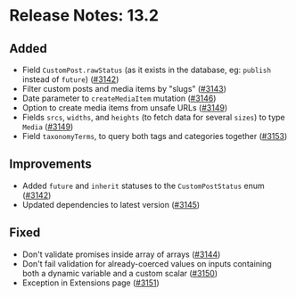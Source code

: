 # Release Notes: 13.2

## Added

- Field `CustomPost.rawStatus` (as it exists in the database, eg: `publish` instead of `future`) ([#3142](https://github.com/GatoGraphQL/GatoGraphQL/pull/3142))
- Filter custom posts and media items by "slugs" ([#3143](https://github.com/GatoGraphQL/GatoGraphQL/pull/3143))
- Date parameter to `createMediaItem` mutation ([#3146](https://github.com/GatoGraphQL/GatoGraphQL/pull/3146))
- Option to create media items from unsafe URLs ([#3149](https://github.com/GatoGraphQL/GatoGraphQL/pull/3149))
- Fields `srcs`, `widths`, and `heights` (to fetch data for several `sizes`) to type `Media` ([#3149](https://github.com/GatoGraphQL/GatoGraphQL/pull/3149))
- Field `taxonomyTerms`, to query both tags and categories together ([#3153](https://github.com/GatoGraphQL/GatoGraphQL/pull/3153))

## Improvements

- Added `future` and `inherit` statuses to the `CustomPostStatus` enum ([#3142](https://github.com/GatoGraphQL/GatoGraphQL/pull/3142))
- Updated dependencies to latest version ([#3145](https://github.com/GatoGraphQL/GatoGraphQL/pull/3145))

## Fixed

- Don't validate promises inside array of arrays ([#3144](https://github.com/GatoGraphQL/GatoGraphQL/pull/3144))
- Don't fail validation for already-coerced values on inputs containing both a dynamic variable and a custom scalar ([#3150](https://github.com/GatoGraphQL/GatoGraphQL/pull/3150))
- Exception in Extensions page ([#3151](https://github.com/GatoGraphQL/GatoGraphQL/pull/3151))
